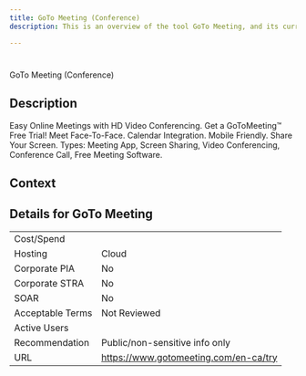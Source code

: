 ```yaml
---
title: GoTo Meeting (Conference)
description: This is an overview of the tool GoTo Meeting, and its current status  within BC Gov.

---
```


#
GoTo Meeting (Conference)

## Description
Easy Online Meetings with HD Video Conferencing. Get a GoToMeeting™ Free Trial! Meet Face-To-Face. Calendar Integration. Mobile Friendly. Share Your Screen. Types: Meeting App, Screen Sharing, Video Conferencing, Conference Call, Free Meeting Software.

## Context


##  Details for GoTo Meeting

|   |   |
|---|---|
|Cost/Spend   |   |
|Hosting   | Cloud  |
|Corporate PIA   | No  |
|Corporate STRA   | No   |
|SOAR   | No  |
|Acceptable Terms   | Not Reviewed  |
|Active Users   |   |
|Recommendation   |  Public/non-sensitive info only |
|URL   | https://www.gotomeeting.com/en-ca/try  |
